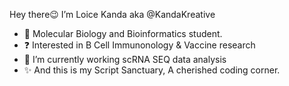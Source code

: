 Hey there😉
I’m Loice Kanda aka @KandaKreative
- 📙 Molecular Biology and Bioinformatics student.
- ❓ Interested in B Cell Immunonology & Vaccine research
- 🌱 I’m currently working scRNA SEQ data analysis
- ✨ And this is my Script Sanctuary, A cherished coding corner.

<!---
KandaKreative/KandaKreative is a ✨ special ✨ repository because its `README.md` (this file) appears on your GitHub profile.
You can click the Preview link to take a look at your changes.
--->
